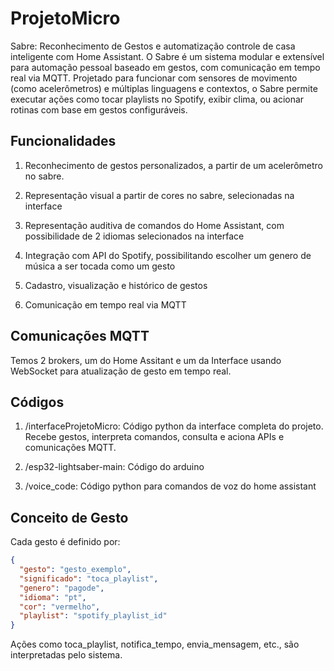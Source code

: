 # ProjetoMicro

Sabre: Reconhecimento de Gestos e automatização controle de casa inteligente com Home Assistant.
O Sabre é um sistema modular e extensível para automação pessoal baseado em gestos, com comunicação em tempo real via MQTT. Projetado para funcionar com sensores de movimento (como acelerômetros) e múltiplas linguagens e contextos, o Sabre permite executar ações como tocar playlists no Spotify, exibir clima, ou acionar rotinas com base em gestos configuráveis.

## Funcionalidades

1) Reconhecimento de gestos personalizados, a partir de um acelerômetro no sabre.

2) Representação visual a partir de cores no sabre, selecionadas na interface

3) Representação auditiva de comandos do Home Assistant, com possibilidade de 2 idiomas selecionados na interface

4) Integração com API do Spotify, possibilitando escolher um genero de música a ser tocada como um gesto

5) Cadastro, visualização e histórico de gestos

6) Comunicação em tempo real via MQTT

## Comunicações MQTT

Temos 2 brokers, um do Home Assitant e um da Interface usando WebSocket para atualização de gesto em tempo real.

## Códigos

1) /interfaceProjetoMicro: Código python da interface completa do projeto. Recebe gestos, interpreta comandos, consulta e aciona APIs e comunicações MQTT.

2) /esp32-lightsaber-main: Código do arduino

3) /voice_code: Código python para comandos de voz do home assistant

## Conceito de Gesto
Cada gesto é definido por:

```json
{
  "gesto": "gesto_exemplo",
  "significado": "toca_playlist",
  "genero": "pagode",
  "idioma": "pt",
  "cor": "vermelho",
  "playlist": "spotify_playlist_id"
}
```

Ações como toca_playlist, notifica_tempo, envia_mensagem, etc., são interpretadas pelo sistema.
